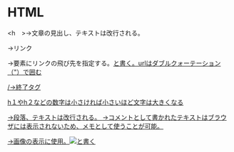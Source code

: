 # HTML
<h　>→文章の見出し、テキストは改行される。

<a>→リンク
  
<href>→<a>要素にリンクの飛び先を指定する。<a href="url">と書く。urlはダブルクォーテーション（"）で囲む
  
/→終了タグ
  
h１やh２などの数字は小さければ小さいほど文字は大きくなる
  
<p>→段落、テキストは改行される。
  
<!-- -->→コメントとして書かれたテキストはブラウザには表示されないため、メモとして使うことが可能。
  
<img>→画像の表示に使用。<img src="url">と書く
  
  
